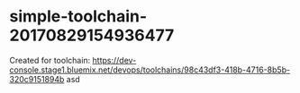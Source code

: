 # simple-toolchain-20170829154936477
Created for toolchain: https://dev-console.stage1.bluemix.net/devops/toolchains/98c43df3-418b-4716-8b5b-320c9151894b
asd
